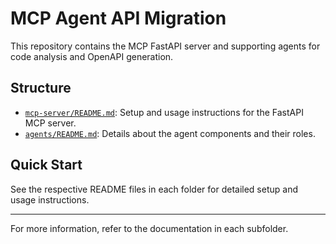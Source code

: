 # MCP Agent API Migration

This repository contains the MCP FastAPI server and supporting agents for code analysis and OpenAPI generation.

## Structure

- [`mcp-server/README.md`](./mcp-server/README.md): Setup and usage instructions for the FastAPI MCP server.
- [`agents/README.md`](./agents/README.md): Details about the agent components and their roles.

## Quick Start

See the respective README files in each folder for detailed setup and usage instructions.

---

For more information, refer to the documentation in each subfolder.

